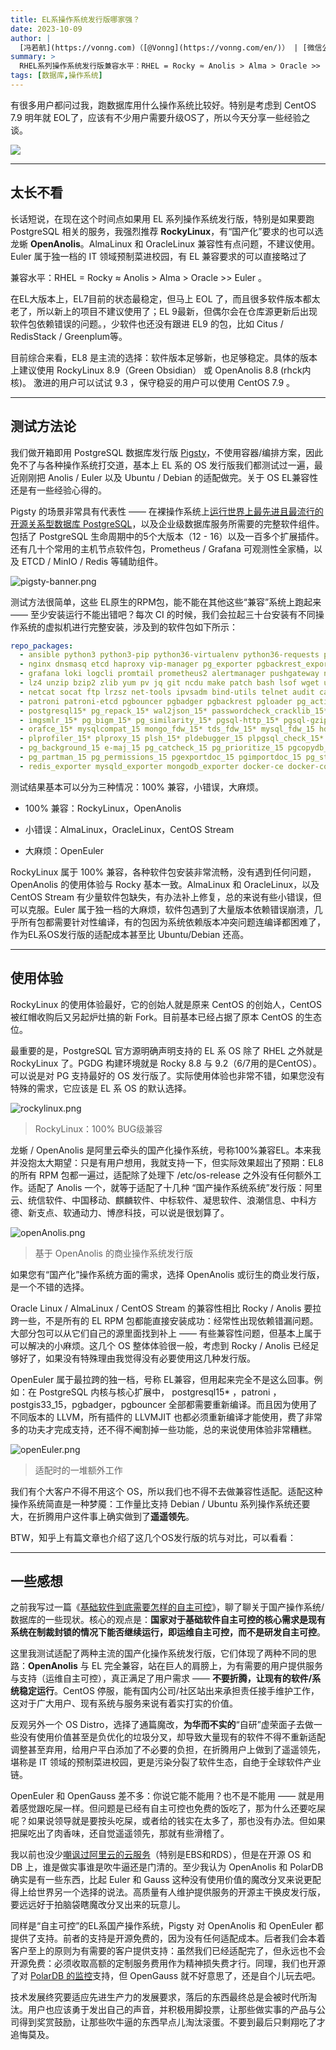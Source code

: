 ```yaml
---
title: EL系操作系统发行版哪家强？
date: 2023-10-09
author: |
  [冯若航](https://vonng.com)（[@Vonng](https://vonng.com/en/)） | [微信公众号](https://mp.weixin.qq.com/s/xHG8OURTYlmnQTorFkzioA) | [知乎](https://zhuanlan.zhihu.com/p/660166371)
summary: >
  RHEL系列操作系统发行版兼容水平：RHEL = Rocky ≈ Anolis > Alma > Oracle >> Euler ，推荐使用 RockyLinux 8.8，有国产化要求可以使用 Anolis 8.8 
tags: [数据库,操作系统]
---
```


有很多用户都问过我，跑数据库用什么操作系统比较好。特别是考虑到 CentOS 7.9 明年就 EOL了，应该有不少用户需要升级OS了，所以今天分享一些经验之谈。

[![](featured.jpg)](https://mp.weixin.qq.com/s/xHG8OURTYlmnQTorFkzioA)


------

## 太长不看

长话短说，在现在这个时间点如果用 EL 系列操作系统发行版，特别是如果要跑 PostgreSQL 相关的服务，我强烈推荐 **RockyLinux**，有“国产化”要求的也可以选龙蜥 **OpenAnolis**。AlmaLinux 和 OracleLinux 兼容性有点问题，不建议使用。Euler 属于独一档的 IT 领域预制菜进校园，有 EL 兼容要求的可以直接略过了

兼容水平：RHEL = Rocky ≈ Anolis > Alma > Oracle >> Euler 。

在EL大版本上，EL7目前的状态最稳定，但马上 EOL 了，而且很多软件版本都太老了，所以新上的项目不建议使用了；EL 9最新，但偶尔会在仓库源更新后出现软件包依赖错误的问题。，少软件也还没有跟进 EL9 的包，比如 Citus / RedisStack / Greenplum等。

目前综合来看，EL8 是主流的选择：软件版本足够新，也足够稳定。具体的版本上建议使用 RockyLinux 8.9（Green Obsidian） 或 OpenAnolis 8.8 (rhck内核)。 激进的用户可以试试 9.3 ，保守稳妥的用户可以使用 CentOS 7.9 。



------

## 测试方法论

我们做开箱即用 PostgreSQL 数据库发行版 [Pigsty](https://pigsty.io/zh/)，不使用容器/编排方案，因此免不了与各种操作系统打交道，基本上 EL 系的 OS 发行版我们都测试过一遍，最近刚刚把 Anolis / Euler  以及 Ubuntu / Debian 的适配做完。关于 OS EL兼容性还是有一些经验心得的。

Pigsty 的场景非常具有代表性 —— 在裸操作系统上[运行世界上最先进且最流行的开源关系型数据库 PostgreSQL](/zh/blog/pg/pg-is-no1)，以及企业级数据库服务所需要的完整软件组件。包括了 PostgreSQL 生命周期中的5个大版本（12 - 16）以及一百多个扩展插件。还有几十个常用的主机节点软件包，Prometheus / Grafana 可观测性全家桶，以及 ETCD / MinIO / Redis 等辅助组件。

![pigsty-banner.png](/img/pigsty/banner.zh.jpg)

测试方法很简单，这些 EL原生的RPM包，能不能在其他这些“兼容”系统上跑起来 —— 至少安装运行不能出错吧？每次 CI 的时候，我们会拉起三十台安装有不同操作系统的虚拟机进行完整安装，涉及到的软件包如下所示：

```yaml
repo_packages:
  - ansible python3 python3-pip python36-virtualenv python36-requests python36-idna yum-utils createrepo_c sshpass                                                  # Distro & Boot
  - nginx dnsmasq etcd haproxy vip-manager pg_exporter pgbackrest_exporter                                                                                          # Pigsty Addons
  - grafana loki logcli promtail prometheus2 alertmanager pushgateway node_exporter blackbox_exporter nginx_exporter keepalived_exporter                            # Infra Packages
  - lz4 unzip bzip2 zlib yum pv jq git ncdu make patch bash lsof wget uuid tuned nvme-cli numactl grubby sysstat iotop htop rsync tcpdump perf flamegraph           # Node Packages 1
  - netcat socat ftp lrzsz net-tools ipvsadm bind-utils telnet audit ca-certificates openssl openssh-clients readline vim-minimal keepalived chrony                 # Node Packages 2
  - patroni patroni-etcd pgbouncer pgbadger pgbackrest pgloader pg_activity pg_filedump timescaledb-tools scws pgxnclient pgFormatter                               # PG Common Tools
  - postgresql15* pg_repack_15* wal2json_15* passwordcheck_cracklib_15* pglogical_15* pg_cron_15* postgis33_15* timescaledb-2-postgresql-15* pgvector_15* citus_15* # PGDG 15 Packages
  - imgsmlr_15* pg_bigm_15* pg_similarity_15* pgsql-http_15* pgsql-gzip_15* vault_15 pgjwt_15 pg_tle_15* pg_roaringbitmap_15* pointcloud_15* zhparser_15* apache-age_15* hydra_15* pg_sparse_15*
  - orafce_15* mysqlcompat_15 mongo_fdw_15* tds_fdw_15* mysql_fdw_15 hdfs_fdw_15 sqlite_fdw_15 pgbouncer_fdw_15 multicorn2_15* powa_15* pg_stat_kcache_15* pg_stat_monitor_15* pg_qualstats_15 pg_track_settings_15 pg_wait_sampling_15 system_stats_15
  - plprofiler_15* plproxy_15 plsh_15* pldebugger_15 plpgsql_check_15* pgtt_15 pgq_15* hypopg_15* timestamp9_15* semver_15* prefix_15* periods_15* ip4r_15* tdigest_15* hll_15* pgmp_15 topn_15* geoip_15 extra_window_functions_15 pgsql_tweaks_15 count_distinct_15
  - pg_background_15 e-maj_15 pg_catcheck_15 pg_prioritize_15 pgcopydb_15 pgcryptokey_15 logerrors_15 pg_top_15 pg_comparator_15 pg_ivm_15* pgsodium_15* pgfincore_15* ddlx_15 credcheck_15 safeupdate_15 pg_squeeze_15* pg_fkpart_15 pg_jobmon_15 rum_15
  - pg_partman_15 pg_permissions_15 pgexportdoc_15 pgimportdoc_15 pg_statement_rollback_15* pg_auth_mon_15 pg_checksums_15 pg_failover_slots_15 pg_readonly_15* postgresql-unit_15* pg_store_plans_15* pg_uuidv7_15* set_user_15* pgaudit17_15
  - redis_exporter mysqld_exporter mongodb_exporter docker-ce docker-compose-plugin redis minio mcli ferretdb duckdb sealos  # Miscellaneous Packages
```

测试结果基本可以分为三种情况：100% 兼容，小错误，大麻烦。

* 100% 兼容：RockyLinux，OpenAnolis

* 小错误：AlmaLinux，OracleLinux，CentOS Stream

* 大麻烦：OpenEuler

RockyLinux 属于 100% 兼容，各种软件包安装非常流畅，没有遇到任何问题，OpenAnolis 的使用体验与 Rocky 基本一致。AlmaLinux 和 OracleLinux，以及 CentOS Stream 有少量软件包缺失，有办法补上修复，总的来说有些小错误，但可以克服。Euler 属于独一档的大麻烦，软件包遇到了大量版本依赖错误崩溃，几乎所有包都需要针对性编译，有的包因为系统依赖版本冲突问题连编译都困难了，作为EL系OS发行版的适配成本甚至比 Ubuntu/Debian 还高。


------------------

## 使用体验

RockyLinux 的使用体验最好，它的创始人就是原来 CentOS 的创始人，CentOS 被红帽收购后又另起炉灶搞的新 Fork。目前基本已经占据了原本 CentOS 的生态位。

最重要的是，PostgreSQL 官方源明确声明支持的 EL 系 OS 除了 RHEL 之外就是 RockyLinux 了。PGDG 构建环境就是 Rocky 8.8 与 9.2（6/7用的是CentOS）。可以说是对 PG 支持最好的 OS 发行版了。实际使用体验也非常不错，如果您没有特殊的需求，它应该是 EL 系 OS 的默认选择。

![rockylinux.png](rhel-rockylinux.png)

> RockyLinux：100% BUG级兼容

龙蜥 / OpenAnolis 是阿里云牵头的国产化操作系统，号称100%兼容EL。本来我并没抱太大期望：只是有用户想用，我就支持一下，但实际效果超出了预期：EL8 的所有 RPM 包都一遍过，适配除了处理下 /etc/os-release 之外没有任何额外工作。适配了 Anolis 一个，就等于适配了十几种 “国产操作系统系统”发行版：阿里云、统信软件、中国移动、麒麟软件、中标软件、凝思软件、浪潮信息、中科方德、新支点、软通动力、博彦科技，可以说是很划算了。

![openAnolis.png](rhel-openAnolis.png)

> 基于 OpenAnolis 的商业操作系统发行版

如果您有“国产化”操作系统方面的需求，选择 OpenAnolis 或衍生的商业发行版，是一个不错的选择。

Oracle Linux / AlmaLinux / CentOS Stream 的兼容性相比 Rocky / Anolis 要拉跨一些，不是所有的 EL RPM 包都能直接安装成功：经常性出现依赖错漏问题。大部分包可以从它们自己的源里面找到补上 —— 有些兼容性问题，但基本上属于可以解决的小麻烦。这几个 OS 整体体验很一般，考虑到 Rocky / Anolis 已经足够好了，如果没有特殊理由我觉得没有必要使用这几种发行版。

OpenEuler 属于最拉跨的独一档，号称 EL兼容，但用起来完全不是这么回事。例如：在 PostgreSQL 内核与核心扩展中， postgresql15* ，patroni ，postgis33_15，pgbadger，pgbouncer 全部都需要重新编译。而且因为使用了不同版本的 LLVM，所有插件的 LLVMJIT 也都必须重新编译才能使用，费了非常多的功夫才完成支持，还不得不阉割掉一些功能，总的来说使用体验非常糟糕。

![openEuler.png](rhel-openEuler.png)

> 适配时的一堆额外工作

我们有个大客户不得不用这个 OS，所以我们也不得不去做兼容性适配。适配这种操作系统简直是一种梦魇：工作量比支持 Debian / Ubuntu 系列操作系统还要大，在折腾用户这件事上确实做到了**遥遥领先**。

BTW，知乎上有篇文章也介绍了这几个OS发行版的坑与对比，可以看看：


------------------

## 一些感想

之前我写过一篇《[基础软件到底需要怎样的自主可控](/zh/blog//db/sovereign-dbos/)》，聊了聊关于国产操作系统/数据库的一些现状。核心的观点是：**国家对于基础软件自主可控的核心需求是现有系统在制裁封锁的情况下能否继续运行，即运维自主可控，而不是研发自主可控**。

这里我测试适配了两种主流的国产化操作系统发行版，它们体现了两种不同的思路：**OpenAnolis** 与 EL 完全兼容，站在巨人的肩膀上，为有需要的用户提供服务与支持（运维自主可控），真正满足了用户需求 —— **不要折腾，让现有的软件/系统稳定运行**。CentOS 停服，能有国内公司/社区站出来承担责任接手维护工作，这对于广大用户、现有系统与服务来说有着实打实的价值。

反观另外一个 OS Distro，选择了通篇魔改，**为华而不实的**“自研”虚荣面子去做一些没有使用价值甚至是负优化的垃圾分叉，却导致大量现有的软件不得不重新适配调整甚至弃用，给用户平白添加了不必要的负担，在折腾用户上做到了遥遥领先，堪称是 IT 领域的预制菜进校园，更是污染分裂了软件生态，自绝于全球软件产业链。

OpenEuler  和 OpenGauss 差不多：你说它能不能用？也不是不能用 —— 就是用着感觉跟吃屎一样。但问题是已经有自主可控也免费的饭吃了，那为什么还要吃屎呢？如果说领导就是要按头吃屎，或者给的钱实在太多了，那也没有办法。但如果把屎吃出了肉香味，还自觉遥遥领先，那就有些滑稽了。

我以前也没少[嘲讽过阿里云的云服务](/zh/blog//cloud/cloud-exit/)（特别是EBS和RDS），但是在开源 OS 和 DB 上，谁是做实事谁是吹牛逼还是门清的。至少我认为 OpenAnolis 和 PolarDB 确实是有一些东西，比起 Euler 和 Gauss 这种没有使用价值的魔改分叉来说更配得上给世界另一个选择的说法。高质量有人维护提供服务的开源主干换皮发行版，要远远好于拍脑袋瞎魔改分叉出来的玩意儿。

同样是“自主可控”的EL系国产操作系统，Pigsty 对 OpenAnolis 和 OpenEuler  都提供了支持。前者的支持是开源免费的，因为没有任何适配成本。后者我们会本着客户至上的原则为有需要的客户提供支持：虽然我们已经适配完了，但永远也不会开源免费：必须收取高额的定制服务费用作为精神损失费才行。同理，我们也开源了对 [PolarDB 的监控](https://mp.weixin.qq.com/s/DExvaEk2Yoq37W8V6wvaKg)支持，但 OpenGauss 就不好意思了，还是自个儿玩去吧。

技术发展终究要适应先进生产力的发展要求，落后的东西最终总是会被时代所淘汰。用户也应该勇于发出自己的声音，并积极用脚投票，让那些做实事的产品与公司得到奖赏鼓励，让那些吹牛逼的东西早点儿淘汰滚蛋。不要到最后只剩翔吃了才追悔莫及。
